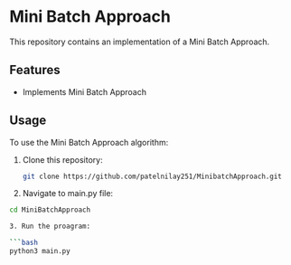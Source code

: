 # Mini Batch Approach

This repository contains an implementation of a Mini Batch Approach.


## Features

- Implements Mini Batch Approach


## Usage

To use the Mini Batch Approach algorithm:

1. Clone this repository:

   ```bash
   git clone https://github.com/patelnilay251/MinibatchApproach.git

2. Navigate to main.py file:

  ```bash
  cd MiniBatchApproach

3. Run the proagram:

  ```bash
  python3 main.py

